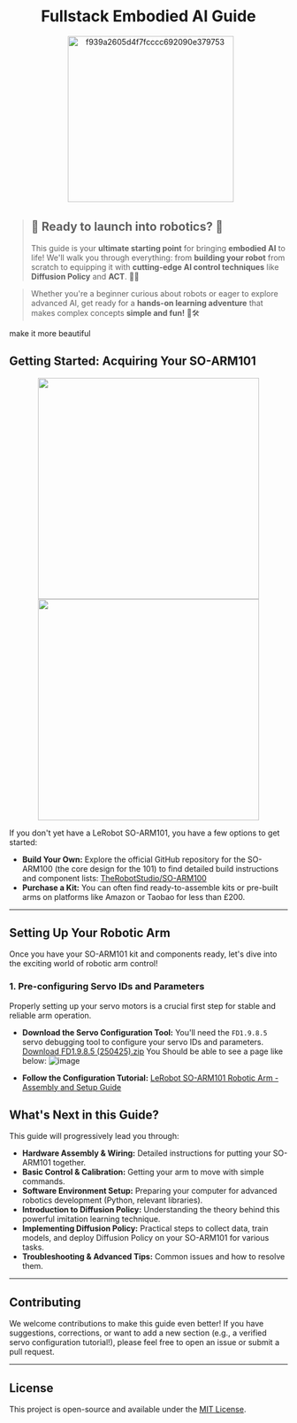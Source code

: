 <h1 align="center">Fullstack Embodied AI Guide</h1>

<p align="center">
  <img width="300" alt="f939a2605d4f7fcccc692090e379753" src="https://github.com/user-attachments/assets/6145c4a7-bf46-4650-b57c-e90c18fe220e" />
</p>

> ## 🚀 **Ready to launch into robotics?** 🤖
> This guide is your **ultimate starting point** for bringing **embodied AI** to life! We'll walk you through everything: from **building your robot** from scratch to equipping it with **cutting-edge AI control techniques** like **Diffusion Policy** and **ACT**. 🧠✨

> Whether you're a beginner curious about robots or eager to explore advanced AI, get ready for a **hands-on learning adventure** that makes complex concepts **simple and fun!** 🌟🛠️

make it more beautiful
## Getting Started: Acquiring Your SO-ARM101
<p align="center">
  <img src="https://github.com/user-attachments/assets/f6f5992b-b02d-47b0-93b9-468cc09bba3a" width="400px" style="display: inline-block; margin: 0 10px;">
  <img src="https://github.com/user-attachments/assets/06e1a231-ca57-4cd7-82fa-a757346b884e" width="400px" style="display: inline-block; margin: 0 10px;">
</p>

If you don't yet have a LeRobot SO-ARM101, you have a few options to get started:

  * **Build Your Own:** Explore the official GitHub repository for the SO-ARM100 (the core design for the 101) to find detailed build instructions and component lists:
    [TheRobotStudio/SO-ARM100](https://github.com/TheRobotStudio/SO-ARM100)
  * **Purchase a Kit:** You can often find ready-to-assemble kits or pre-built arms on platforms like Amazon or Taobao for less than £200.

-----

## Setting Up Your Robotic Arm

Once you have your SO-ARM101 kit and components ready, let's dive into the exciting world of robotic arm control\!

### 1\. Pre-configuring Servo IDs and Parameters

Properly setting up your servo motors is a crucial first step for stable and reliable arm operation.

  * **Download the Servo Configuration Tool:**
    You'll need the `FD1.9.8.5` servo debugging tool to configure your servo IDs and parameters.
    [Download FD1.9.8.5 (250425).zip](https://gitee.com/ftservo/fddebug/blob/master/FD1.9.8.5\(250425\).zip)
    You Should be able to see a page like below:
    ![image](https://github.com/user-attachments/assets/c2102d50-6846-43e8-a11e-6e051fc7278d)

  * **Follow the Configuration Tutorial:**
    [LeRobot SO-ARM101 Robotic Arm - Assembly and Setup Guide](https://www.youtube.com/watch?v=70GuJf2jbYk)

## What's Next in this Guide?

This guide will progressively lead you through:

  * **Hardware Assembly & Wiring:** Detailed instructions for putting your SO-ARM101 together.
  * **Basic Control & Calibration:** Getting your arm to move with simple commands.
  * **Software Environment Setup:** Preparing your computer for advanced robotics development (Python, relevant libraries).
  * **Introduction to Diffusion Policy:** Understanding the theory behind this powerful imitation learning technique.
  * **Implementing Diffusion Policy:** Practical steps to collect data, train models, and deploy Diffusion Policy on your SO-ARM101 for various tasks.
  * **Troubleshooting & Advanced Tips:** Common issues and how to resolve them.

-----

## Contributing

We welcome contributions to make this guide even better\! If you have suggestions, corrections, or want to add a new section (e.g., a verified servo configuration tutorial\!), please feel free to open an issue or submit a pull request.

-----

## License

This project is open-source and available under the [MIT License](https://www.google.com/search?q=LICENSE).
